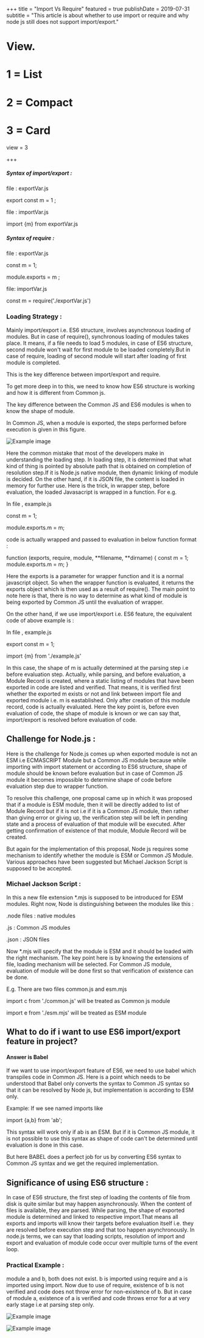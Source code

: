 +++
title = "Import Vs Require"
featured = true
publishDate = 2019-07-31
subtitle = "This article is about whether to use import or require and why node js still does not support import/export."


# View.
#   1 = List
#   2 = Compact
#   3 = Card
view = 3

+++

##### Syntax of import/export :

file : exportVar.js

export const m = 1 ;

file : importVar.js

import {m} from exportVar.js

##### Syntax of require :

file : exportVar.js

const m = 1;

module.exports = m ;

file: importVar.js

const m = require('./exportVar.js')

### Loading Strategy :

Mainly import/export i.e. ES6 structure, involves asynchronous loading of modules.
But in case of require(), synchronous loading of modules takes place.
It means, if a file needs to load 5 modules, in case of ES6 structure, second module won't wait for first module to be loaded completely.But in case of require, loading of second module will start after loading of first module is completed.

This is the key difference between import/export and require.

To get more deep in to this, we need to know how ES6 structure is working and how it is different from Common js.

The key difference between the Common JS and ES6 modules is when to know the shape of module.

In Common JS, when a module is exported, the steps performed before execution is given in this figure.

![Example image](/img/common-js-steps.png)

Here the common mistake that most of the developers make in understanding the loading step.
In loading step, it is determined that what kind of thing is pointed by absolute path that is obtained on completion of resolution step.If it is Node.js native module, then dynamic linking of module is decided. On the other hand, if it is JSON file, the content is loaded in memory for further use.
Here is the trick, in wrapper step, before evaluation, the loaded Javasacript is wrapped in a function. For e.g.

In file , example.js

const m = 1;

module.exports.m = m;

code is actually wrapped and passed to evaluation in below function format :

function (exports, require, module, **filename, **dirname) {
const m = 1;
module.exports.m = m;
}

Here the exports is a parameter for wrapper function and it is a normal javascript object. So when the wrapper function is evaluated, it returns the exports object which is then used as a result of require(). The main point to note here is that, there is no way to determine as what kind of module is being exported by Common JS until the evaluation of wrapper.

On the other hand, if we use import/export i.e. ES6 feature, the equivalent code of above example is :

In file , example.js

export const m = 1;

import {m} from './example.js'

In this case, the shape of m is actually determined at the parsing step i.e before evaluation step. Actually, while parsing, and before evaluation, a Module Record is created, where a static listing of modules that have been exported in code are listed and verified. That means, it is verified first whether the exported m exists or not and link between import file and exported module i.e. m is eastablished. Only after creation of this module record, code is actually evaluated.
Here the key point is, before even evaluation of code, the shape of module is known or we can say that, import/export is resolved before evaluation of code.

## Challenge for Node.js :

Here is the challenge for Node.js comes up when exported module is not an ESM i.e ECMASCRIPT Module but a Common JS module because while importing with import statement or according to ES6 structure, shape of module should be known before evaluation but in case of Common JS module it becomes impossible to determine shape of code before evaluation step due to wrapper function.

To resolve this challenge, one proposal came up in which it was proposed that if a module is ESM module, then it will be directly added to list of Module Record but if it is not i.e if it is a Common JS module, then rather than giving error or giving up, the verification step will be left in pending state and a process of evaluation of that module will be executed. After getting confirmation of existence of that module, Module Record will be created.

But again for the implementation of this proposal, Node js requires some mechanism to identify whether the module is ESM or Common JS Module. Various approaches have been suggested but Michael Jackson Script is supposed to be accepted.

### Michael Jackson Script :

In this a new file extension \*.mjs is supposed to be introduced for ESM modules.
Right now, Node is distinguishing between the modules like this :

.node files : native modules

.js : Common JS modules

.json : JSON files

Now \*.mjs will specify that the module is ESM and it should be loaded with the right mechanism.
The key point here is by knowing the extensions of file, loading mechanism will be selected. For Common JS module, evaluation of module will be done first so that verification of existence can be done.

E.g. There are two files common.js and esm.mjs

import c from './common.js' will be treated as Common js module

import e from './esm.mjs' will be treated as ESM module

## What to do if i want to use ES6 import/export feature in project?

#### Answer is Babel

If we want to use import/export feature of ES6, we need to use babel which transpiles code in Common JS. Here is a point which needs to be understood that Babel only converts the syntax to Common JS syntax so that it can be resolved by Node js, but implementation is according to ESM only.

Example: If we see named imports like

import {a,b} from 'ab';

This syntax will work only if ab is an ESM. But if it is Common JS module, it is not possible to use this syntax as shape of code can't be determined until evaluation is done in this case.

But here BABEL does a perfect job for us by converting ES6 syntax to Common JS syntax and we get the required implementation.

## Significance of using ES6 structure :

In case of ES6 structure, the first step of loading the contents of file from disk is quite similar but may happen asynchronously. When the content of files is available, they are parsed. While parsing, the shape of exported module is determined and linked to respective import.That means all exports and imports will know their targets before evaluation itself i.e. they are resolved before execution step and that too happen asynchronously.
In node.js terms, we can say that loading scripts, resolution of import and export and evaluation of module code occur over multiple turns of the event loop.

### Practical Example :

module a and b, both does not exist. b is imported using require and a is imported using import. Now due to use of require, existence of b is not verified and code does not throw error for non-existence of b. But in case of module a, existence of a is verified and code throws error for a at very early stage i.e at parsing step only.

![Example image](/img/example-import-require.png)

![Example image](/img/error-import-require.png)
